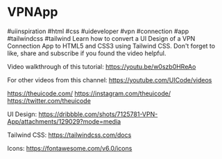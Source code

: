# VPNApp

#uiinspiration #html #css #uideveloper #vpn #connection #app #tailwindcss #tailwind
Learn how to convert a UI Design of a VPN Connection App to HTML5 and CSS3 using Tailwind CSS. Don't forget to like, share and subscribe if you found the video helpful.

Video walkthrough of this tutorial:
https://youtu.be/w0szb0HReAo

For other videos from this channel:
https://youtube.com/UICode/videos

https://theuicode.com/
https://instagram.com/theuicode/
https://twitter.com/theuicode

UI Design: https://dribbble.com/shots/7125781-VPN-App/attachments/129029?mode=media

Tailwind CSS:
https://tailwindcss.com/docs

Icons:
https://fontawesome.com/v6.0/icons


